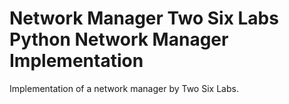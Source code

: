 # Network Manager Two Six Labs Python Network Manager Implementation

Implementation of a network manager by Two Six Labs.